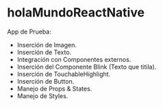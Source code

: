 # holaMundoReactNative

App de Prueba:

- Inserción de Imagen.
- Inserción de Texto.
- Integración con Componentes externos.
- Inserción del Componente Blink (Texto que titila).
- Inserción de TouchableHighlight.
- Inserción de Button.
- Manejo de Props & States.
- Manejo de Styles.
